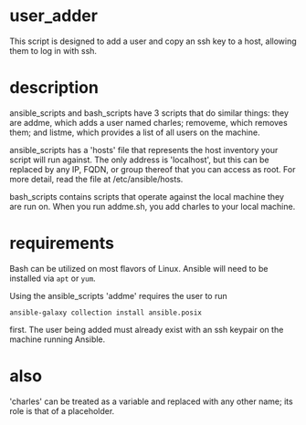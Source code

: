 # user_adder

This script is designed to add a user and copy an ssh key to a host, allowing them to log in with ssh.

# description

ansible_scripts and bash_scripts have 3 scripts that do similar things: they are addme, which adds a user named charles; removeme, which removes them; and listme, which provides a list of all users on the machine.

ansible_scripts has a 'hosts' file that represents the host inventory your script will run against. The only address is 'localhost', but this can be replaced by any IP, FQDN, or group thereof that you can access as root. For more detail, read the file at /etc/ansible/hosts.

bash_scripts contains scripts that operate against the local machine they are run on. When you run addme.sh, you add charles to your local machine.

# requirements

Bash can be utilized on most flavors of Linux. Ansible will need to be installed  via `apt` or `yum`.

Using the ansible_scripts 'addme' requires the user to run

`ansible-galaxy collection install ansible.posix`

first. The user being added must already exist with an ssh keypair on the machine running Ansible.

# also

'charles' can be treated as a variable and replaced with any other name; its role is that of a placeholder.
